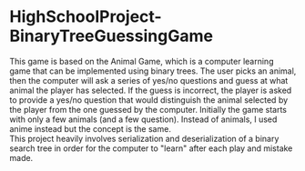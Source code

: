 # HighSchoolProject-BinaryTreeGuessingGame
This game is based on the Animal Game, which is a computer learning game that can be implemented using binary trees. The user picks an animal, then the computer will ask a series of yes/no questions and guess at what animal the player has selected. If the guess is incorrect, the player is asked to provide a yes/no question that would distinguish the animal selected by the player from the one guessed by the computer. Initially the game starts with only a few animals (and a few question).  Instead of animals, I used anime instead but the concept is the same.  
This project heavily involves serialization and deserialization of a binary search tree in order for the computer to "learn" after each play and mistake made. 
